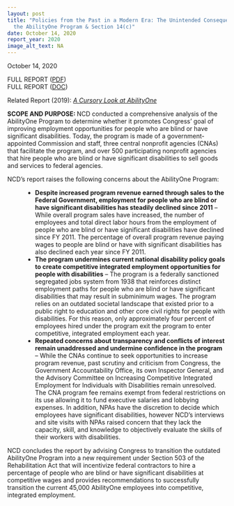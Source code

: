 ```yaml
---
layout: post
title: "Policies from the Past in a Modern Era: The Unintended Consequences of
  the AbilityOne Program & Section 14(c)"
date: October 14, 2020
report_year: 2020
image_alt_text: NA
---
```

<p>October 14, 2020</p><p>FULL REPORT (<a href="/sites/default/files/NCD_AbilityOne_508.pdf">PDF</a>)<br />FULL REPORT (<a href="/sites/default/files/NCD_AbilityOne_Report.docx">DOC</a>)</p><p>Related Report (2019):&nbsp;<a href="https://ncd.gov/publications/2019/cursory-look-abilityone"><em>A Cursory Look at AbilityOne</em></a></p><p><strong>SCOPE AND PURPOSE: </strong>NCD conducted a comprehensive analysis of the AbilityOne Program to determine whether it promotes Congress&rsquo; goal of improving employment opportunities for people who are blind or have significant disabilities. Today, the program is made of a government-appointed Commission and staff, three central nonprofit agencies (CNAs) that facilitate the program, and over 500 participating nonprofit agencies that hire people who are blind or have significant disabilities to sell goods and services to federal agencies.</p><p>NCD&rsquo;s report raises the following concerns about the AbilityOne Program:</p><ul style="margin-left: 40px;"><li><strong>Despite increased program revenue earned through sales to the Federal Government, employment for people who are blind or have significant disabilities has steadily declined since 2011</strong> &ndash; While overall program sales have increased, the number of employees and total direct labor hours from the employment of people who are blind or have significant disabilities have declined since FY 2011. The percentage of overall program revenue paying wages to people are blind or have with significant disabilities has also declined each year since FY 2011.</li><li><strong>The program undermines current national disability policy goals to create competitive integrated employment opportunities for people with disabilities</strong> &ndash; The program is a federally sanctioned segregated jobs system from 1938 that reinforces distinct employment paths for people who are blind or have significant disabilities that may result in subminimum wages. The program relies on an outdated societal landscape that existed prior to a public right to education and other core civil rights for people with disabilities. For this reason, only approximately four percent of employees hired under the program exit the program to enter competitive, integrated employment each year.</li><li><strong>Repeated concerns about transparency and conflicts of interest remain unaddressed and undermine confidence in the program </strong>&ndash; While the CNAs continue to seek opportunities to increase program revenue, past scrutiny and criticism from Congress, the Government Accountability Office, its own Inspector General, and the Advisory Committee on Increasing Competitive Integrated Employment for Individuals with Disabilities remain unresolved. The CNA program fee remains exempt from federal restrictions on its use allowing it to fund executive salaries and lobbying expenses. In addition, NPAs have the discretion to decide which employees have significant disabilities, however NCD&rsquo;s interviews and site visits with NPAs raised concern that they lack the capacity, skill, and knowledge to objectively evaluate the skills of their workers with disabilities.</li></ul><p>NCD concludes the report by advising Congress to transition the outdated AbilityOne Program into a new requirement under Section 503 of the Rehabilitation Act that will incentivize federal contractors to hire a percentage of people who are blind or have significant disabilities at competitive wages and provides recommendations to successfully transition the current 45,000 AbilityOne employees into competitive, integrated employment.</p><p>&nbsp;</p><p>&nbsp;</p>
